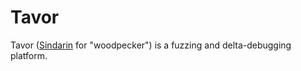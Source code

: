 # Tavor

Tavor ([Sindarin](https://en.wikipedia.org/wiki/Sindarin) for "woodpecker") is a fuzzing and delta-debugging platform.
